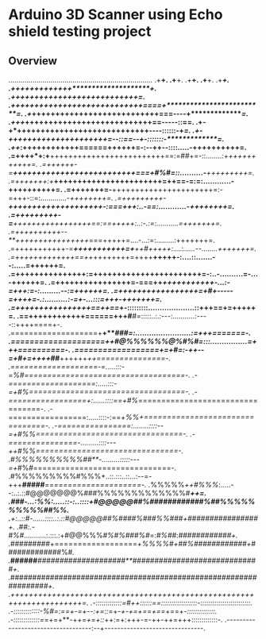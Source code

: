 # Arduino 3D Scanner using Echo shield testing project

## Overview
........................................................................
.+********************************************************************+.
.+********************************************************************+.
.+********************************************************************+.
.+********************************************************************+.
.+********************************************************************+.
.+*********************+++*+++++++++**********************************+.
.+************++++++++++++*++++++++++++++*****************************=.
.+***********+++++++++++++++++++++++++++====+*************************=.
.+***********+++++++++++++++++++++++++++===----+**********************=.
.+*******+*+*+++++++++++++++++++++++++++==-----::=********************=.
.+******-**+*++++++++++++++++++++++++++++----::::::-+*****************=.
.+******-****+++++++++++++++++++++=--::==--+*-:::::::-****************=.
.++*****:****++++++++++++======++++++=-:--++--::::.....-****++++++++++=.
.=++++*+:+**+++++++++++++++++++++++++==:=##+=-::........:+*+++++++++++=.
.=++++++-=**++++++++++++++++++++++++++===+#%#=::..........-**+++++++++=.
.=+++++++:+***+++++++++++++++++++++++=++==-=:=:............-++++++++++=.
.=+++++++=-**++++++++++++++++++++++=:-=+++-::=:.............-*++++++++=.
.=+++++++++-**++++++++++++++++++++-:===+++:..-==:............-++++++++=.
.=+++++++++-=**+++++++++++++++++==:==+++++:..:-.:=:...........=+++++++=.
.=++++++++++--**++++++++++++++++*===+++++=....-...:=:.........:+++++++=.
.=+++++++++++-=***+++++++++++=+**++#+++++:....:......--........+++++++=.
.=+++++++++++++==++*++++++++=++++**+++++-:....::.......--:.....=++++++=.
.=+++++++++++++++:=+++++++++++++++++++++++=-:..-..........=-...-++++++=.
.=++++++++++++++++=-===++*+++++++++++-...:-=+++:=-:.........--:=++++++=.
.=+++++++++++++++++=+#+-----=++++=-.:..........:-=+-...:::=+++-+++++++=.
.=++++++++++++++++==++==*+-:::::::::....................::+++==+=+++++=.
.==++++++++++++======+++#**#=:::::..:.:---:...........:----::++++====+-.
.===================+**+****###*=:........................:=+++=======-.
.====================++#@%%%%%%@%#%#=:::................=+++==========-.
.==================+=+#=:-++--=+#+=++++*##**++++++***++===============-.
.===================-=.....:::-=*%#===================================-.
.-===================:.....:::-=+#%*==================================-.
.-=================+:......::::==+#%*=================================-.
.-=================:.....::::-:==+*%%+================================-.
.-================:........::::--=+#%%================================-.
.-===============-.........::::---++#%%===============================-.
.#%%%%%%%%%%##**-.........:::::---=+*#%#==============================-.
.#%%%%%%%%%#%%%+..::.:::..::...:--=-+++**#####***=====================-.
.*%%%%%*++#%%%*:.....--:..:.::#@@@@@@@%###%%%%%%%%%%%%%#************++=.
.*###*-...:%%*:.....::-:..::::+#@@@@@##%############%##%%%%%%%%%%#*#%%*.
.***+:..::*#*-......::::..:.::*#@@@@@##%####%###%%###+################+.
.*##*:.-#%#*...........:.:::.:+#@@%%%*#%#%###%#*=:*#%*##:*############+.
.*#########+==================+*%%%%#+##%############+##*###########%#*.
.***#####****#****####################**###*##########################+.
.*################################################***#################+.
.+++++++++++++++++++++++++++++++++++++++++++++++++++++++++++++++++++++=.
.-:::::::::::::=#++::::::==::::::::::::::::::-:::::::::::::::::::::::::.
.-:::::::::::::-%#=:=*=+-=+--*:+=::*=+-*+-+=+==+==*+==+*-::::::::::::::.
.-:::::::::::::=*=+=+**-++*=+*=*+::*++:=+:+++-=-++-++=+++:::::::::::::-.
.-----------------------------------:--+-------------------------------.